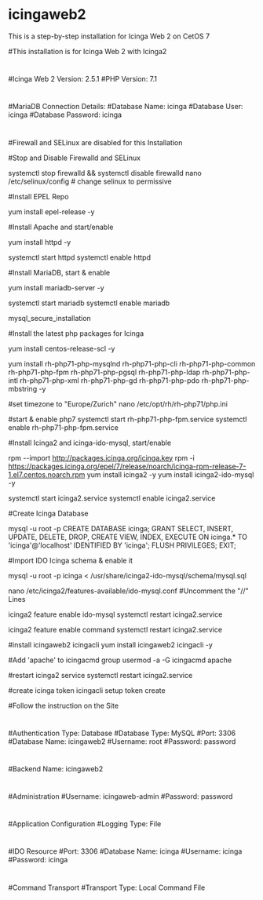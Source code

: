 # icingaweb2
This is a step-by-step installation for Icinga Web 2 on CetOS 7


#This installation is for Icinga Web 2 with Icinga2
#
#Icinga Web 2 Version: 2.5.1
#PHP Version: 7.1
#
#MariaDB Connection Details:
#Database Name: icinga
#Database User: icinga
#Database Password: icinga
#
#Firewall and SELinux are disabled for this Installation
 
 
#Stop and Disable Firewalld and SELinux
 
systemctl stop firewalld && systemctl disable firewalld
nano /etc/selinux/config # change selinux to permissive
 
 
#Install EPEL Repo
 
yum install epel-release -y
 
 
#Install Apache and start/enable
 
yum install httpd -y
  
systemctl start httpd
systemctl enable httpd
 
 
#Install MariaDB, start & enable
 
yum install mariadb-server -y
  
systemctl start mariadb
systemctl enable mariadb
  
mysql_secure_installation
 
 
#Install the latest php packages for Icinga
 
yum install centos-release-scl -y
  
yum install rh-php71-php-mysqlnd rh-php71-php-cli rh-php71-php-common rh-php71-php-fpm rh-php71-php-pgsql rh-php71-php-ldap rh-php71-php-intl rh-php71-php-xml rh-php71-php-gd rh-php71-php-pdo rh-php71-php-mbstring -y
  
 
#set timezone to "Europe/Zurich"
nano /etc/opt/rh/rh-php71/php.ini
 
 
#start & enable php7
systemctl start rh-php71-php-fpm.service
systemctl enable rh-php71-php-fpm.service
 
 
#Install Icinga2 and icinga-ido-mysql, start/enable
 
rpm --import http://packages.icinga.org/icinga.key
rpm -i https://packages.icinga.org/epel/7/release/noarch/icinga-rpm-release-7-1.el7.centos.noarch.rpm
yum install icinga2 -y
yum install icinga2-ido-mysql -y
 
systemctl start icinga2.service
systemctl enable icinga2.service
 
 
#Create Icinga Database
 
mysql -u root -p
CREATE DATABASE icinga;
GRANT SELECT, INSERT, UPDATE, DELETE, DROP, CREATE VIEW, INDEX, EXECUTE ON icinga.* TO 'icinga'@'localhost' IDENTIFIED BY 'icinga';
FLUSH PRIVILEGES;
EXIT;
 
 
#Import IDO Icinga schema & enable it
 
mysql -u root -p icinga < /usr/share/icinga2-ido-mysql/schema/mysql.sql
 
nano /etc/icinga2/features-available/ido-mysql.conf #Uncomment the "//" Lines
 
icinga2 feature enable ido-mysql
systemctl restart icinga2.service
 
icinga2 feature enable command
systemctl restart icinga2.service
 
 
#install icingaweb2 icingacli
yum install icingaweb2 icingacli -y
  
 
#Add 'apache' to icingacmd group
usermod -a -G icingacmd apache
  
 
#restart icinga2 service
systemctl restart icinga2.service
 
 
#create icinga token
icingacli setup token create
 
 
#Follow the instruction on the Site
#
#Authentication Type: Database
#Database Type: MySQL
#Port: 3306
#Database Name: icingaweb2
#Username: root
#Password: password
#
#Backend Name: icingaweb2
#
#Administration
#Username: icingaweb-admin
#Password: password
#
#Application Configuration
#Logging Type: File
#
#IDO Resource
#Port: 3306
#Database Name: icinga
#Username: icinga
#Password: icinga
#
#Command Transport
#Transport Type: Local Command File
